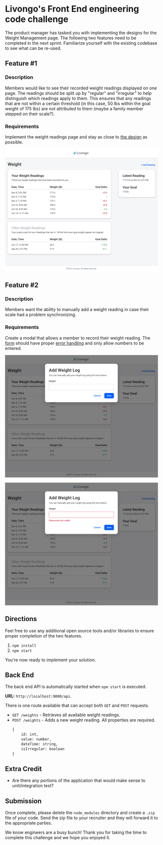 # Livongo's Front End engineering code challenge
The product manager has tasked you with implementing the designs for the Weight Management page. The following two features need to be completed in the next sprint. Familiarize yourself with the existing codebase to see what can be re-used.

## Feature #1
### Description
Members would like to see their recorded weight readings displayed on one page. The readings should be split up by "regular" and "irregular" to help distinguish which readings apply to them. This ensures that any readings that are not within a certain threshold (in this case, 50 lbs within the goal weight of 175 lbs) are not attributed to them (maybe a family member stepped on their scale?).

### Requirements
Implement the weight readings page and stay as close to [the design](./designs/01-weight.jpg) as possible.

![Weight Readings](./designs/01-weight.jpg)

## Feature #2
### Description
Members want the ability to manually add a weight reading in case their scale had a problem synchronizing.

### Requirements
Create a modal that allows a member to record their weight reading. The [form](./designs/02-add-log.jpg) should have proper [error handling](./designs/03-add-log-error.jpg) and only allow numbers to be entered.

![Add Reading Modal](./designs/02-add-log.jpg)

![Error handling](./designs/03-add-log-error.jpg)

## Directions
Feel free to use any additional open source tools and/or libraries to ensure proper completion of the two features.

1. `npm install`
1. `npm start`

You're now ready to implement your solution.

## Back End
The back end API is automatically started when `npm start` is executed.

**URL:** `http://localhost:9000/api`.

There is one route available that can accept both `GET` and `POST` requests.
* `GET /weights` - Retrieves all available weight readings.
* `POST /weights` - Adds a new weight reading. All properties are required.
    ```
    {
        id: int,
        value: number,
        dateTime: string,
        isIrregular: boolean
    }
    ```

## Extra Credit
* Are there any portions of the application that would make sense to unit/integration test?

## Submission
Once complete, please delete the `node_modules` directory and create a `.zip` file of your code. Send the zip file to your recruiter and they will forward it to the appropriate parties.

We know engineers are a busy bunch! Thank you for taking the time to complete this challenge and we hope you enjoyed it.
